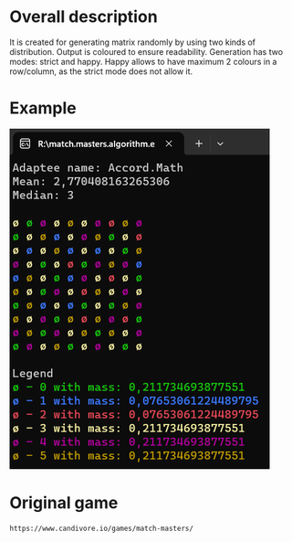 # Overall description
It is created for generating matrix randomly by using two kinds of distribution.
Output is coloured to ensure readability.
Generation has two modes: strict and happy.
Happy allows to have maximum 2 colours in a row/column, as the strict mode does not allow it.

# Example
![example.png](./results/example.png)

# Original game
```
https://www.candivore.io/games/match-masters/
```